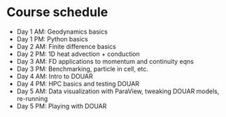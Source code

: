 # Course schedule

- Day 1 AM: Geodynamics basics
- Day 1 PM: Python basics
- Day 2 AM: Finite difference basics
- Day 2 PM: 1D heat advection + conduction
- Day 3 AM: FD applications to momentum and continuity eqns
- Day 3 PM: Benchmarking, particle in cell, etc.
- Day 4 AM: Intro to DOUAR
- Day 4 PM: HPC basics and testing DOUAR
- Day 5 AM: Data visualization with ParaView, tweaking DOUAR models, re-running
- Day 5 PM: Playing with DOUAR
